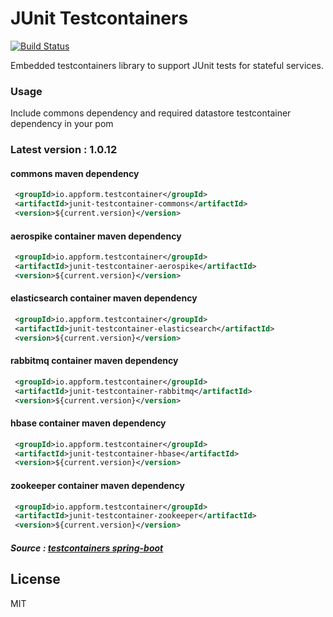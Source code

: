 # JUnit Testcontainers


[![Build Status](https://travis-ci.org/appform-io/junit-testcontainer.svg?branch=master)](https://travis-ci.org/appform-io/junit-testcontainer)

Embedded testcontainers library to support JUnit tests for stateful services.

### Usage
Include commons dependency and required datastore testcontainer dependency in your pom

### Latest version : 1.0.12
#### commons maven dependency
```xml
 <groupId>io.appform.testcontainer</groupId>
 <artifactId>junit-testcontainer-commons</artifactId>
 <version>${current.version}</version>
```

#### aerospike container maven dependency
```xml
 <groupId>io.appform.testcontainer</groupId>
 <artifactId>junit-testcontainer-aerospike</artifactId>
 <version>${current.version}</version>
```

#### elasticsearch container maven dependency

```xml
 <groupId>io.appform.testcontainer</groupId>
 <artifactId>junit-testcontainer-elasticsearch</artifactId>
 <version>${current.version}</version>
```

#### rabbitmq container maven dependency

```xml
 <groupId>io.appform.testcontainer</groupId>
 <artifactId>junit-testcontainer-rabbitmq</artifactId>
 <version>${current.version}</version>
```

#### hbase container maven dependency

```xml
 <groupId>io.appform.testcontainer</groupId>
 <artifactId>junit-testcontainer-hbase</artifactId>
 <version>${current.version}</version>
```

#### zookeeper container maven dependency

```xml
 <groupId>io.appform.testcontainer</groupId>
 <artifactId>junit-testcontainer-zookeeper</artifactId>
 <version>${current.version}</version>
```

#####  Source : [testcontainers spring-boot]


License
----

MIT


   [testcontainers spring-boot]: <https://github.com/testcontainers/testcontainers-spring-boot>
   
